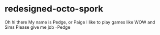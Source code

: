 # redesigned-octo-spork
Oh hi there
My name is Pedge, or Paige
I like to play games like WOW and Sims
Please give me job
-Pedge
